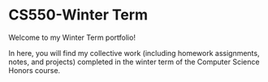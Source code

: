 # CS550-Winter Term


Welcome to my Winter Term portfolio!

In here, you will find my collective work (including homework assignments, notes, and projects) completed in the winter term of the Computer Science Honors course.

